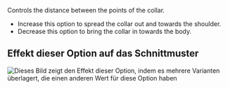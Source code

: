 Controls the distance between the points of the collar.

- Increase this option to spread the collar out and towards the shoulder.
- Decrease this option to bring the collar in towards the body.

## Effekt dieser Option auf das Schnittmuster

![Dieses Bild zeigt den Effekt dieser Option, indem es mehrere Varianten überlagert, die einen anderen Wert für diese Option haben](carlton_collarspread_sample.svg "Effekt dieser Option auf das Schnittmuster")
